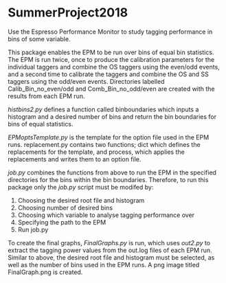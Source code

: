 # SummerProject2018

Use the Espresso Performance Monitor to study tagging performance in bins 
of some variable.

This package enables the EPM to be run over bins of equal bin statistics.
The EPM is run twice, once to produce the calibration parameters for the 
individual taggers and combine the OS taggers using the even/odd events,
and a second time to calibrate the taggers and combine the OS and SS taggers
using the odd/even events. Directories labelled Calib_Bin_no_even/odd
and Comb_Bin_no_odd/even are created with the results from each EPM run.

*histbins2.py* defines a function called binboundaries which inputs a histogram
and a desired number of bins and return the bin boundaries for bins of equal
statistics.

*EPMoptsTemplate.py* is the template for the option file used in the EPM runs.
replacement.py contains two functions; dict which defines the replacements 
for the template, and process, which applies the replacements and writes them
to an option file.

*job.py* combines the functions from above to run the EPM in the specified 
directories for the bins within the bin boundaries. Therefore, to run this
package only the *job.py* script must be modifed by:

1. Choosing the desired root file and histogram 
2. Choosing number of desired bins
3. Choosing which variable to analyse tagging performance over
4. Specifying the path to the EPM
5. Run job.py

To create the final graphs, *FinalGraphs.py* is run, which uses *out2.py* to extract
the tagging power values from the out.log files of each EPM run. Similar to above,
the desired root file and histogram must be selected, as well as the number of bins
used in the EPM runs. A png image titled FinalGraph.png is created.
